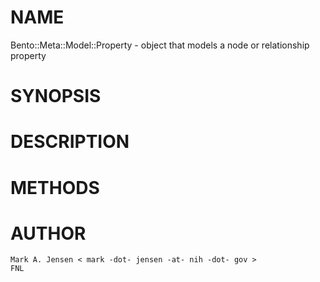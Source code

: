 # NAME

Bento::Meta::Model::Property - object that models a node or relationship property

# SYNOPSIS

# DESCRIPTION

# METHODS

# AUTHOR

    Mark A. Jensen < mark -dot- jensen -at- nih -dot- gov >
    FNL
